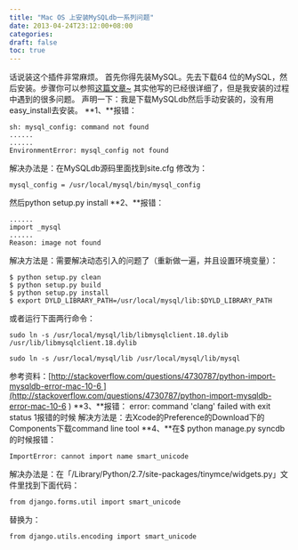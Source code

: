 ```yaml
---
title: "Mac OS 上安装MySQLdb一系列问题"
date: 2013-04-24T23:12:00+08:00
categories: 
draft: false
toc: true
---
```


话说装这个插件非常麻烦。 首先你得先装MySQL。先去下载64 位的MySQL，然后安装。步骤你可以参照[这篇文章~](http://yan-yan.info/2011/install-mysql-5.5-on-mac-os-10.7-with-python-support.html) 其实他写的已经很详细了，但是我安装的过程中遇到的很多问题。 声明一下：我是下载MySQLdb然后手动安装的，没有用 easy_install去安装。 **1、**报错： 
    
    
    sh: mysql_config: command not found
    ......
    ......
    EnvironmentError: mysql_config not found

解决办法是：在MySQLdb源码里面找到site.cfg 修改为： 
    
    
    mysql_config = /usr/local/mysql/bin/mysql_config

然后python setup.py install **2、**报错： 
    
    
    ......
    import _mysql
    ......
    Reason: image not found

解决方法是：需要解决动态引入的问题了（重新做一遍，并且设置环境变量）： 
    
    
    $ python setup.py clean
    $ python setup.py build
    $ python setup.py install
    $ export DYLD_LIBRARY_PATH=/usr/local/mysql/lib:$DYLD_LIBRARY_PATH

或者运行下面两行命令： 
    
    
    sudo ln -s /usr/local/mysql/lib/libmysqlclient.18.dylib /usr/lib/libmysqlclient.18.dylib
    
    sudo ln -s /usr/local/mysql/lib /usr/local/mysql/lib/mysql

参考资料：[http://stackoverflow.com/questions/4730787/python-import-mysqldb-error-mac-10-6 ](http://stackoverflow.com/questions/4730787/python-import-mysqldb-error-mac-10-6 ) **3、**报错： error: command 'clang' failed with exit status 1报错的时候 解决方法是：去Xcode的Preference的Download下的Components下载command line tool **4、**在$ python manage.py syncdb 的时候报错： 
    
    
    ImportError: cannot import name smart_unicode

解决办法是：在「/Library/Python/2.7/site-packages/tinymce/widgets.py」文件里找到下面代码： 
    
    
    from django.forms.util import smart_unicode

替换为： 
    
    
    from django.utils.encoding import smart_unicode